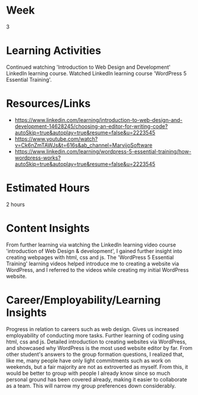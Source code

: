 # Week
3
# Learning Activities
Continued watching 'Introduction to Web Design and Development' LinkedIn learning course.
Watched LinkedIn learning course 'WordPress 5 Essential Training'.
# Resources/Links
 - https://www.linkedin.com/learning/introduction-to-web-design-and-development-14628245/choosing-an-editor-for-writing-code?autoSkip=true&autoplay=true&resume=false&u=2223545
 - https://www.youtube.com/watch?v=Ck6nZmTAWJs&t=616s&ab_channel=MarvijoSoftware
 - https://www.linkedin.com/learning/wordpress-5-essential-training/how-wordpress-works?autoSkip=true&autoplay=true&resume=false&u=2223545
# Estimated Hours
2 hours
# Content Insights
From further learning via watching the LinkedIn learning video course 'introduction of Web Design & development', I gained further insight into creating webpages with html, css and js. The 'WordPress 5 Essential Training' learning videos helped introduce me to creating a website via WordPress, and I referred to the videos while creating my initial WordPress website.
# Career/Employability/Learning Insights
Progress in relation to careers such as web design. Gives us increased employability of conducting more tasks. Further learning of coding using html, css and js. Detailed introduction to creating websites via WordPress, and showcased why WordPress is the most used website editor by far. 
From other student's answers to the group formation questions, I realized that, like me, many people have only light commitments such as work on weekends, but a fair majority are not as extroverted as myself. From this, it would be better to group with people I already know since so much personal ground has been covered already, making it easier to collaborate as a team. This will narrow my group preferences down considerably.
